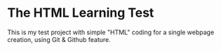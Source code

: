 # The HTML Learning Test

This is my test project with simple "HTML" coding for a single webpage creation, using Git & Github feature.
